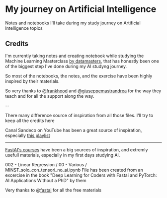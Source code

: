 # My journey on Artificial Intelligence
Notes and notebooks I'll take during my study journey on Artificial Intelligence topics

## Credits

I'm currently taking notes and creating notebook while studying the Machine Learning Masterclass [by datamasters](https://datamasters.it/), that has honestly been one of the biggest step I've done during my AI studyng journey. 

So most of the notebooks, the notes, and the exercise have been highly inspired by their materials.

So very thanks to [@frankhood](https://github.com/frankhood) and [@giuseppemastrandrea](https://github.com/giuseppemastrandrea) for the way they teach and for all the support along the way.

--

There many difference source of inspiration from all those files. I'll try to keep all the credits here

Canal Sandeco on YouTube has been a great source of inspiration, especially [this playlist](https://www.youtube.com/playlist?list=PLbmt8d_ueDMVUVlw9VZSdgAIi6W3u-7Zg)


---

[FastAI's courses](https://www.fast.ai/) have been a big sources of inspiration, and extremly usefull materials, especially in my first days studying AI.

002 - Linear Regression / 00 - Various / MINST_solo_con_tensori_no_ai.ipynb
File has been created from an excercise in the book "Deep Learning for Coders with Fastai and PyTorch: AI Applications Without a PhD" by them

Very thanks to [@fastai](https://github.com/fastai) for all the free materials 
